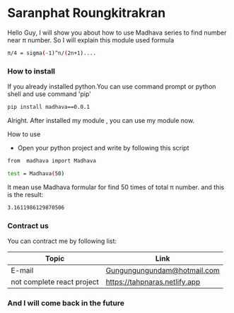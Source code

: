# Saranphat Roungkitrakran

Hello Guy, I will show you about how to use Madhava series to find number near π number. So I will explain this module used formula

```sh
π/4 = sigma(-1)^n/(2n+1)....
```

### How to install 

If you already installed python.You can use command prompt or python shell and use command 'pip'

```sh
pip install madhava==0.0.1
```

Alright. After installed my module , you can use my module now.

How to use 
- Open your python project and write by following this script
```sh
from  madhava import Madhava

test = Madhava(50)

```
It mean use Madhava formular for find 50 times of total π number.
and this is the result:

```sh
3.1611986129870506
```

### Contract us

You can contract me by following list:

| Topic | Link |
| ------ | ------ |
| E-mail |Gungungungundam@hotmail.com |
| not complete react project | https://tahpnaras.netlify.app |

### And I will come back in the future
